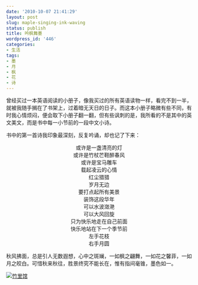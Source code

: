 ```yaml
---
date: '2010-10-07 21:41:29'
layout: post
slug: maple-singing-ink-waving
status: publish
title: 吟枫舞墨
wordpress_id: '446'
categories:
- 生活
tags:
- 墨
- 月
- 枫
- 花
- 诗
---
```


曾经买过一本英语阅读的小册子，像我买过的所有英语读物一样，看完不到一半，就被我随手搁在了书架上，过着暗无天日的日子。而这本小册子略微有些不同，有时我心情烦闷，便会取下小册子翻一翻，但有些讽刺的是，我所看的不是其中的英文美文，而是书中每一小节前的一段中文小诗。

书中的第一首诗我印象最深刻，反复吟诵，却也记了下来：

<p style="text-align: center;">或许是一盏清亮的灯<br />
或许是竹杖芒鞋醉春风<br />
或许是宝马雕车<br />
载起凌云的心情<br />
红尘猎猎<br />
岁月无边<br />
要打点起所有美景<br />
装饰这段华年<br />
可以水波潋滟<br />
可以大风回旋<br />
只为快乐地走在自己前面<br />
快乐地站在下一个季节前<br />
左手花枝<br />
右手月圆</p>


秋风拂面，总是引人无数遐想，心中之斑斓，一如枫之翩舞，一如花之馨菲，一如月之皎白。可惜秋来秋往，胜景终究不能长在，惟有指间毫锥，墨色如一。


[![竹里馆](http://i.imgur.com/K1NVN.jpg)](http://i.imgur.com/K1NVN.jpg)
